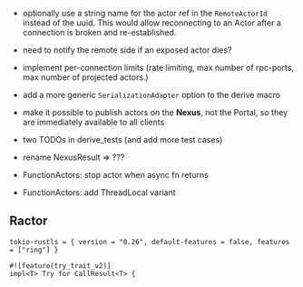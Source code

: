 * optionally use a string name for the actor ref in the ``RemoteActorId`` instead of the uuid. This would allow reconnecting to an Actor after a connection is broken and re-established.

* need to notify the remote side if an exposed actor dies?

* implement per-connection limits (rate limiting, max number of rpc-ports, max number of projected actors.)

* add a more generic ``SerializationAdapter`` option to the derive macro

* make it possible to publish actors on the **Nexus**, not the Portal, so they are immediately available to all clients

* two TODOs in derive_tests (and add more test cases)

* rename NexusResult => ???

* FunctionActors: stop actor when async fn returns

* FunctionActors: add ThreadLocal variant



## Ractor

```
tokio-rustls = { version = "0.26", default-features = false, features = ["ring"] }
```

```
#![feature(try_trait_v2)]
impl<T> Try for CallResult<T> {
```